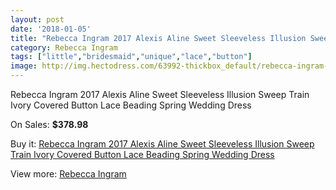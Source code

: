 ```yaml
---
layout: post
date: '2018-01-05'
title: "Rebecca Ingram 2017 Alexis Aline Sweet Sleeveless Illusion Sweep Train Ivory Covered Button Lace Beading Spring Wedding Dress"
category: Rebecca Ingram
tags: ["little","bridesmaid","unique","lace","button"]
image: http://img.hectodress.com/63992-thickbox_default/rebecca-ingram-2017-alexis-aline-sweet-sleeveless-illusion-sweep-train-ivory-covered-button-lace-beading-spring-wedding-dress.jpg
---
```

Rebecca Ingram 2017 Alexis Aline Sweet Sleeveless Illusion Sweep Train Ivory Covered Button Lace Beading Spring Wedding Dress

On Sales: **$378.98**
<a href="https://www.hectodress.com/rebecca-ingram/20690-rebecca-ingram-2017-alexis-aline-sweet-sleeveless-illusion-sweep-train-ivory-covered-button-lace-beading-spring-wedding-dress.html"><amp-img layout="responsive" width="600" height="600" src="//img.hectodress.com/63992-thickbox_default/rebecca-ingram-2017-alexis-aline-sweet-sleeveless-illusion-sweep-train-ivory-covered-button-lace-beading-spring-wedding-dress.jpg" alt="Rebecca Ingram 2017 Alexis Aline Sweet Sleeveless Illusion Sweep Train Ivory Covered Button Lace Beading Spring Wedding Dress 0" /></a>
<a href="https://www.hectodress.com/rebecca-ingram/20690-rebecca-ingram-2017-alexis-aline-sweet-sleeveless-illusion-sweep-train-ivory-covered-button-lace-beading-spring-wedding-dress.html"><amp-img layout="responsive" width="600" height="600" src="//img.hectodress.com/63999-thickbox_default/rebecca-ingram-2017-alexis-aline-sweet-sleeveless-illusion-sweep-train-ivory-covered-button-lace-beading-spring-wedding-dress.jpg" alt="Rebecca Ingram 2017 Alexis Aline Sweet Sleeveless Illusion Sweep Train Ivory Covered Button Lace Beading Spring Wedding Dress 1" /></a>
<a href="https://www.hectodress.com/rebecca-ingram/20690-rebecca-ingram-2017-alexis-aline-sweet-sleeveless-illusion-sweep-train-ivory-covered-button-lace-beading-spring-wedding-dress.html"><amp-img layout="responsive" width="600" height="600" src="//img.hectodress.com/63998-thickbox_default/rebecca-ingram-2017-alexis-aline-sweet-sleeveless-illusion-sweep-train-ivory-covered-button-lace-beading-spring-wedding-dress.jpg" alt="Rebecca Ingram 2017 Alexis Aline Sweet Sleeveless Illusion Sweep Train Ivory Covered Button Lace Beading Spring Wedding Dress 2" /></a>
<a href="https://www.hectodress.com/rebecca-ingram/20690-rebecca-ingram-2017-alexis-aline-sweet-sleeveless-illusion-sweep-train-ivory-covered-button-lace-beading-spring-wedding-dress.html"><amp-img layout="responsive" width="600" height="600" src="//img.hectodress.com/63997-thickbox_default/rebecca-ingram-2017-alexis-aline-sweet-sleeveless-illusion-sweep-train-ivory-covered-button-lace-beading-spring-wedding-dress.jpg" alt="Rebecca Ingram 2017 Alexis Aline Sweet Sleeveless Illusion Sweep Train Ivory Covered Button Lace Beading Spring Wedding Dress 3" /></a>
<a href="https://www.hectodress.com/rebecca-ingram/20690-rebecca-ingram-2017-alexis-aline-sweet-sleeveless-illusion-sweep-train-ivory-covered-button-lace-beading-spring-wedding-dress.html"><amp-img layout="responsive" width="600" height="600" src="//img.hectodress.com/63996-thickbox_default/rebecca-ingram-2017-alexis-aline-sweet-sleeveless-illusion-sweep-train-ivory-covered-button-lace-beading-spring-wedding-dress.jpg" alt="Rebecca Ingram 2017 Alexis Aline Sweet Sleeveless Illusion Sweep Train Ivory Covered Button Lace Beading Spring Wedding Dress 4" /></a>
<a href="https://www.hectodress.com/rebecca-ingram/20690-rebecca-ingram-2017-alexis-aline-sweet-sleeveless-illusion-sweep-train-ivory-covered-button-lace-beading-spring-wedding-dress.html"><amp-img layout="responsive" width="600" height="600" src="//img.hectodress.com/63995-thickbox_default/rebecca-ingram-2017-alexis-aline-sweet-sleeveless-illusion-sweep-train-ivory-covered-button-lace-beading-spring-wedding-dress.jpg" alt="Rebecca Ingram 2017 Alexis Aline Sweet Sleeveless Illusion Sweep Train Ivory Covered Button Lace Beading Spring Wedding Dress 5" /></a>
<a href="https://www.hectodress.com/rebecca-ingram/20690-rebecca-ingram-2017-alexis-aline-sweet-sleeveless-illusion-sweep-train-ivory-covered-button-lace-beading-spring-wedding-dress.html"><amp-img layout="responsive" width="600" height="600" src="//img.hectodress.com/63994-thickbox_default/rebecca-ingram-2017-alexis-aline-sweet-sleeveless-illusion-sweep-train-ivory-covered-button-lace-beading-spring-wedding-dress.jpg" alt="Rebecca Ingram 2017 Alexis Aline Sweet Sleeveless Illusion Sweep Train Ivory Covered Button Lace Beading Spring Wedding Dress 6" /></a>
<a href="https://www.hectodress.com/rebecca-ingram/20690-rebecca-ingram-2017-alexis-aline-sweet-sleeveless-illusion-sweep-train-ivory-covered-button-lace-beading-spring-wedding-dress.html"><amp-img layout="responsive" width="600" height="600" src="//img.hectodress.com/63993-thickbox_default/rebecca-ingram-2017-alexis-aline-sweet-sleeveless-illusion-sweep-train-ivory-covered-button-lace-beading-spring-wedding-dress.jpg" alt="Rebecca Ingram 2017 Alexis Aline Sweet Sleeveless Illusion Sweep Train Ivory Covered Button Lace Beading Spring Wedding Dress 7" /></a>

Buy it: [Rebecca Ingram 2017 Alexis Aline Sweet Sleeveless Illusion Sweep Train Ivory Covered Button Lace Beading Spring Wedding Dress](https://www.hectodress.com/rebecca-ingram/20690-rebecca-ingram-2017-alexis-aline-sweet-sleeveless-illusion-sweep-train-ivory-covered-button-lace-beading-spring-wedding-dress.html "Rebecca Ingram 2017 Alexis Aline Sweet Sleeveless Illusion Sweep Train Ivory Covered Button Lace Beading Spring Wedding Dress")

View more: [Rebecca Ingram](https://www.hectodress.com/378-rebecca-ingram "Rebecca Ingram")
